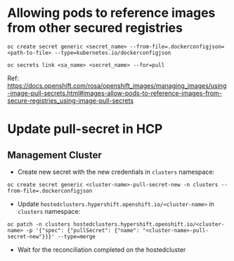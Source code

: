 # Allowing pods to reference images from other secured registries

```
oc create secret generic <secret_name> --from-file=.dockerconfigjson=<path-to-file> --type=kubernetes.io/dockerconfigjson

oc secrets link <sa_name> <secret_name> --for=pull
```

Ref: https://docs.openshift.com/rosa/openshift_images/managing_images/using-image-pull-secrets.html#images-allow-pods-to-reference-images-from-secure-registries_using-image-pull-secrets


# Update pull-secret in HCP

## Management Cluster

- Create new secret with the new credentials in `clusters` namespace:

```
oc create secret generic <cluster-name>-pull-secret-new -n clusters --from-file=.dockerconfigjson
```

- Update `hostedclusters.hypershift.openshift.io/<cluster-name>` in `clusters` namespace:

```
oc patch -n clusters hostedclusters.hypershift.openshift.io/<cluster-name> -p '{"spec": {"pullSecret": {"name": "<cluster-name>-pull-secret-new"}}}' --type=merge
```

- Wait for the reconciliation completed on the hostedcluster

